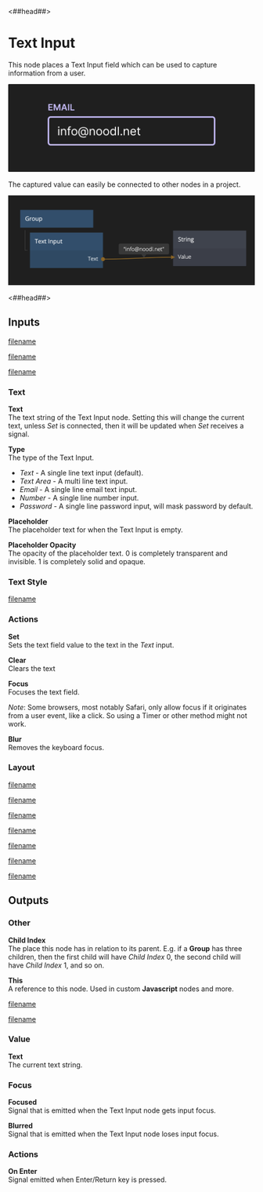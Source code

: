 <##head##>
# Text Input

This node places a Text Input field which can be used to capture information from a user. 

![](./textinput_visual.png ':class=img-size-l')

The captured value can easily be connected to other nodes in a project. 

![](./textinput_node.png ':class=img-size-l')

<##head##>

## Inputs

[filename](../shared-props/inputs/margin-only/README.md ':include')

[filename](../shared-props/inputs/alignment/README.md ':include')

[filename](../shared-props/inputs/dimensions-and-size-mode/README.md ':include')

### Text

**Text**  
The text string of the Text Input node. Setting this will change the current text, unless _Set_ is connected, then it will be updated when _Set_ receives a signal.

**Type**  
The type of the Text Input.

- _Text_ - A single line text input (default).
- _Text Area_ - A multi line text input.
- _Email_ - A single line email text input.
- _Number_ - A single line number input.
- _Password_ - A single line password input, will mask password by default.

**Placeholder**  
The placeholder text for when the Text Input is empty.

**Placeholder Opacity**  
The opacity of the placeholder text. 0 is completely transparent and invisible. 1 is completely solid and opaque.


### Text Style
[filename](../shared-props/inputs/text-styles/README.md ':include')

### Actions
**Set**  
Sets the text field value to the text in the _Text_ input.

**Clear**  
Clears the text

**Focus**  
Focuses the text field.

_Note_: Some browsers, most notably Safari, only allow focus if it originates from a user event, like a click. So using a Timer or other method might not work. 

**Blur**  
Removes the keyboard focus.

### Layout

[filename](../shared-props/inputs/position/README.md ':include')

[filename](../shared-props/inputs/visibility-styles/README.md ':include')

[filename](../shared-props/inputs/border-and-corner-styles/README.md ':include')

[filename](../shared-props/inputs/box-shadow-styles/README.md ':include')

[filename](../shared-props/inputs/placement-styles/README.md ':include')

[filename](../shared-props/inputs/other/README.md ':include')

[filename](../shared-props/inputs/advanced-style/README.md ':include')

</div>

<div class = "node-outputs">

## Outputs

### Other

**Child Index**  
The place this node has in relation to its parent. E.g. if a **Group** has three children, then the first child will have _Child Index_ 0, the second child will have _Child Index_ 1, and so on.

**This**  
A reference to this node. Used in custom **Javascript** nodes and more.

[filename](../shared-props/outputs/bounding-box/README.md ':include')

[filename](../shared-props/outputs/mounted/README.md ':include')

### Value

**Text**  
The current text string.

### Focus

**Focused**  
Signal that is emitted when the Text Input node gets input focus.

**Blurred**  
Signal that is emitted when the Text Input node loses input focus.

### Actions

**On Enter**  
Signal emitted when Enter/Return key is pressed.

</div>
